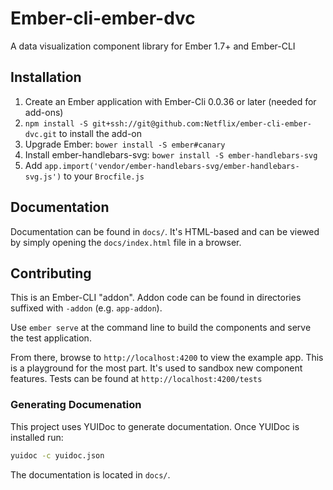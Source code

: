 Ember-cli-ember-dvc
===============================

A data visualization component library for Ember 1.7+ and Ember-CLI

## Installation

1. Create an Ember application with Ember-Cli 0.0.36 or later (needed for add-ons)
2. `npm install -S git+ssh://git@github.com:Netflix/ember-cli-ember-dvc.git` to install the add-on
3. Upgrade Ember:  `bower install -S ember#canary`
3. Install ember-handlebars-svg: `bower install -S ember-handlebars-svg`
4. Add `app.import('vendor/ember-handlebars-svg/ember-handlebars-svg.js')` to your `Brocfile.js`

## Documentation

Documentation can be found in `docs/`. It's HTML-based and can be viewed by simply opening the `docs/index.html` file in a browser.

## Contributing

This is an Ember-CLI "addon". Addon code can be found in directories suffixed with `-addon` (e.g. `app-addon`).

Use `ember serve` at the command line to build the components and serve the test application.

From there, browse to `http://localhost:4200` to view the example app. This is a playground for the most part.
It's used to sandbox new component features. Tests can be found at `http://localhost:4200/tests`

### Generating Documenation

This project uses YUIDoc to generate documentation. Once YUIDoc is installed run:

```sh
yuidoc -c yuidoc.json 
```

The documentation is located in `docs/`.